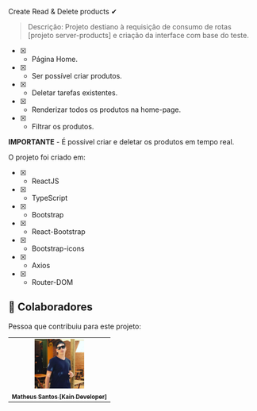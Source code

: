 Create Read & Delete products ✔<br>

> Descrição:
Projeto destiano à requisição de consumo de rotas [projeto server-products] e criação da interface com base do teste.

- [x] - Página Home.
- [x] - Ser possível criar produtos.
- [x] - Deletar tarefas existentes.
- [x] - Renderizar todos os produtos na home-page.
- [x] - Filtrar os produtos.

**IMPORTANTE** - É possível criar e deletar os produtos em tempo real.

O projeto foi criado em:

- [x] - ReactJS
- [x] - TypeScript
- [x] - Bootstrap
- [x] - React-Bootstrap
- [x] - Bootstrap-icons
- [x] - Axios
- [x] - Router-DOM

## 🤝 Colaboradores

Pessoa que contribuiu para este projeto:

<table>
  <tr>
    <td align="center">
      <a href="https://kain-prog.github.io/kain">
        <img src="./src/assets/kain perfil 2 branco azul.jpeg" width="100px;" alt="Foto Kain"/><br>
        <sub>
          <b>Matheus Santos [Kain Developer]</b>
        </sub>
      </a>
    </td>
  </tr>
</table>
